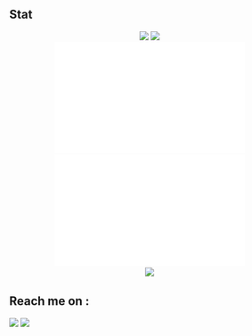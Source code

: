 ## Stat
<div align="center">
  <img height="190em" src="https://github-readme-stats-eight-theta.vercel.app/api?username=cahyoarissabarno&show_icons=true&theme=algolia&include_all_commits=true&count_private=true"/>
  <img height="190em" src="https://github-readme-stats-eight-theta.vercel.app/api/top-langs/?username=cahyoarissabarno&layout=compact&langs_count=8&theme=algolia"/>
</div>
<div align="center">
  <img height="200em" src="https://raw.githubusercontent.com/cahyoarissabarno/github-stats/master/generated/overview.svg#gh-dark-mode-only"/>
  <img height="200em" src="https://raw.githubusercontent.com/cahyoarissabarno/github-stats/master/generated/languages.svg#gh-dark-mode-only"/>
</div>
<div align="center">
  <img height="200em" src="https://skillicons.dev/icons?i=docker,python,typescript,nodejs,react,mongodb,tailwind,kafka&theme=dark"/>
</div>

## Reach me on :
<a href = "mailto:cahyoarissabarno@gmail.com"><img src="https://img.shields.io/badge/gmail-%23EA4335.svg?&style=for-the-badge&logo=gmail&logoColor=white" /></a>
<a href = "https://www.linkedin.com/in/cahyo-arissabarno/"><img src="https://img.shields.io/badge/linkedin-%230A66C2.svg?&style=for-the-badge&logo=linkedin&logoColor=white" /></a>



